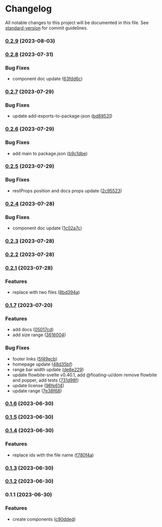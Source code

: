 # Changelog

All notable changes to this project will be documented in this file. See [standard-version](https://github.com/conventional-changelog/standard-version) for commit guidelines.

### [0.2.9](https://github.com/shinokada/svelte-supertiny/compare/v0.2.8...v0.2.9) (2023-08-03)

### [0.2.8](https://github.com/shinokada/svelte-supertiny/compare/v0.2.7...v0.2.8) (2023-07-31)


### Bug Fixes

* component doc update ([63fdd6c](https://github.com/shinokada/svelte-supertiny/commit/63fdd6c318647c74e553e2ca67017c4c982570e3))

### [0.2.7](https://github.com/shinokada/svelte-supertiny/compare/v0.2.6...v0.2.7) (2023-07-29)


### Bug Fixes

* update add-exports-to-package-json ([bd89531](https://github.com/shinokada/svelte-supertiny/commit/bd8953131d559ff88e913c01b442acc19aebc22a))

### [0.2.6](https://github.com/shinokada/svelte-supertiny/compare/v0.2.5...v0.2.6) (2023-07-29)


### Bug Fixes

* add main to package.json ([b9c1dbe](https://github.com/shinokada/svelte-supertiny/commit/b9c1dbe465a9c3ad77ada80d60ce181a81f3ddca))

### [0.2.5](https://github.com/shinokada/svelte-supertiny/compare/v0.2.4...v0.2.5) (2023-07-29)


### Bug Fixes

* restProps position and docs props update ([2c95523](https://github.com/shinokada/svelte-supertiny/commit/2c95523a768b1ec4de056cf015c4cf0aa9f7d46a))

### [0.2.4](https://github.com/shinokada/svelte-supertiny/compare/v0.2.3...v0.2.4) (2023-07-28)


### Bug Fixes

* component doc update ([1c02a7c](https://github.com/shinokada/svelte-supertiny/commit/1c02a7cd39b44c043aafb932c8f7475493f50b9a))

### [0.2.3](https://github.com/shinokada/svelte-supertiny/compare/v0.2.2...v0.2.3) (2023-07-28)

### [0.2.2](https://github.com/shinokada/svelte-supertiny/compare/v0.2.1...v0.2.2) (2023-07-28)

### [0.2.1](https://github.com/shinokada/svelte-supertiny/compare/v0.1.7...v0.2.1) (2023-07-28)


### Features

* replace with two files ([8bd394a](https://github.com/shinokada/svelte-supertiny/commit/8bd394a077bb3b5c3bf02725dbc27fc46c80e8d2))

### [0.1.7](https://github.com/shinokada/svelte-supertiny/compare/v0.1.6...v0.1.7) (2023-07-20)


### Features

* add docs ([05017cd](https://github.com/shinokada/svelte-supertiny/commit/05017cd47bb3d6e314128adbe57410e8ef309cf8))
* add size range ([3616004](https://github.com/shinokada/svelte-supertiny/commit/36160040cdd0a7a74239903cd317966a96d8407e))


### Bug Fixes

* footer links ([5f49ecb](https://github.com/shinokada/svelte-supertiny/commit/5f49ecb6804a964709de13fa46787656545867f3))
* homepage update ([48d35bf](https://github.com/shinokada/svelte-supertiny/commit/48d35bf8d8a9a51f51341bf3fbb37a819b437e34))
* range bar width update ([de8e229](https://github.com/shinokada/svelte-supertiny/commit/de8e22997bf722195746ee8aef5b6c3a9a82c33d))
* update flowbite-svelte v0.40.1, add @floating-ui/dom remove flowbite and popper, add tests ([731d98f](https://github.com/shinokada/svelte-supertiny/commit/731d98fd98d16ba84c33d7eb59b4c3970866f41e))
* update license ([96fe614](https://github.com/shinokada/svelte-supertiny/commit/96fe6148697f0de3c0c8e5272a5a55a5e330984f))
* update range ([7e38f68](https://github.com/shinokada/svelte-supertiny/commit/7e38f68abd0f5401603b2b8b7dea018b5161ec19))

### [0.1.6](https://github.com/shinokada/svelte-supertiny/compare/v0.1.5...v0.1.6) (2023-06-30)

### [0.1.5](https://github.com/shinokada/svelte-supertiny/compare/v0.1.4...v0.1.5) (2023-06-30)

### [0.1.4](https://github.com/shinokada/svelte-supertiny/compare/v0.1.3...v0.1.4) (2023-06-30)


### Features

* replace ids with the file name ([f780f4a](https://github.com/shinokada/svelte-supertiny/commit/f780f4ac3ad066b735406d972c52b307d7f9c4f6))

### [0.1.3](https://github.com/shinokada/svelte-supertiny/compare/v0.1.2...v0.1.3) (2023-06-30)

### [0.1.2](https://github.com/shinokada/svelte-supertinyicons/compare/v0.1.1...v0.1.2) (2023-06-30)

### 0.1.1 (2023-06-30)

### Features

- create components ([c90dded](https://github.com/shinokada/svelte-supertinyicons/commit/c90dded76deec9172b5f5a0da67b64c0446619b5))
